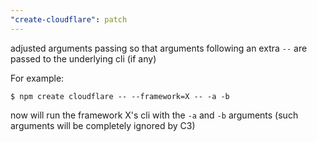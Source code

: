 ```yaml
---
"create-cloudflare": patch
---
```


adjusted arguments passing so that arguments following an extra `--` are
passed to the underlying cli (if any)

For example:
```
$ npm create cloudflare -- --framework=X -- -a -b
```
now will run the framework X's cli with the `-a` and `-b` arguments
(such arguments will be completely ignored by C3)
